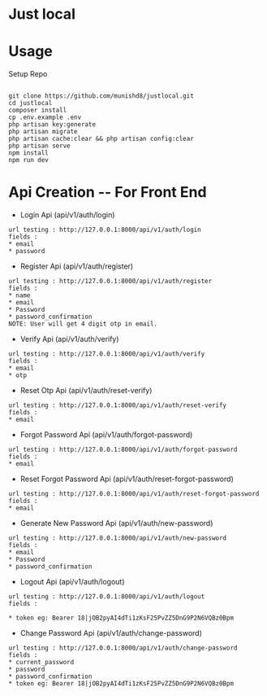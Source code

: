 # Just local

# Usage
Setup Repo

`````````

git clone https://github.com/munishd8/justlocal.git
cd justlocal
composer install
cp .env.example .env 
php artisan key:generate
php artisan migrate
php artisan cache:clear && php artisan config:clear 
php artisan serve
npm install
npm run dev
````````` 


# Api Creation -- For Front End
* Login Api (api/v1/auth/login)
`````````
url testing : http://127.0.0.1:8000/api/v1/auth/login
fields : 
* email
* password
``````````
* Register Api (api/v1/auth/register)
`````````
url testing : http://127.0.0.1:8000/api/v1/auth/register
fields : 
* name
* email
* Password
* password_confirmation
NOTE: User will get 4 digit otp in email.
``````````

* Verify Api (api/v1/auth/verify)
`````````
url testing : http://127.0.0.1:8000/api/v1/auth/verify
fields : 
* email
* otp
``````````

* Reset Otp Api (api/v1/auth/reset-verify)
`````````
url testing : http://127.0.0.1:8000/api/v1/auth/reset-verify
fields : 
* email
``````````

* Forgot Password Api (api/v1/auth/forgot-password)
`````````
url testing : http://127.0.0.1:8000/api/v1/auth/forgot-password
fields : 
* email
``````````
* Reset Forgot Password Api (api/v1/auth/reset-forgot-password)
`````````
url testing : http://127.0.0.1:8000/api/v1/auth/reset-forgot-password
fields : 
* email
``````````

* Generate New Password Api (api/v1/auth/new-password)
`````````
url testing : http://127.0.0.1:8000/api/v1/auth/new-password
fields : 
* email
* Password
* password_confirmation
``````````

* Logout  Api (api/v1/auth/logout)
`````````
url testing : http://127.0.0.1:8000/api/v1/auth/logout
fields : 

* token eg: Bearer 18|jOB2pyAI4dTi1zKsF25PvZZ5DnG9P2N6VQBz0Bpm
``````````
* Change Password  Api (api/v1/auth/change-password)
`````````
url testing : http://127.0.0.1:8000/api/v1/auth/change-password
fields : 
* current_password
* password
* password_confirmation
* token eg: Bearer 18|jOB2pyAI4dTi1zKsF25PvZZ5DnG9P2N6VQBz0Bpm
``````````
